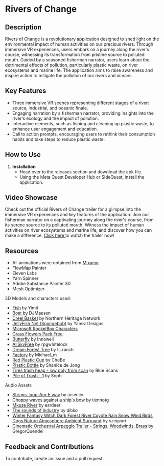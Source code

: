 # Rivers of Change

## Description

Rivers of Change is a revolutionary application designed to shed light on the environmental impact of human activities on our precious rivers. Through immersive VR experiences, users embark on a journey along the river's course, witnessing its transformation from pristine source to polluted mouth. Guided by a seasoned fisherman narrator, users learn about the detrimental effects of pollution, particularly plastic waste, on river ecosystems and marine life. The application aims to raise awareness and inspire action to mitigate the pollution of our rivers and oceans.

## Key Features

- Three immersive VR scenes representing different stages of a river: source, industrial, and oceanic finale.
- Engaging narration by a fisherman narrator, providing insights into the river's ecology and the impact of pollution.
- Interactive elements, such as fishing and cleaning up plastic waste, to enhance user engagement and education.
- Call to action prompts, encouraging users to rethink their consumption habits and take steps to reduce plastic waste.

## How to Use

1. **Installation**
    - Head over to the releases section and download the apk file.
    - Using the Meta Quest Developer Hub or SideQuest, install the application. 

## Video Showcase
Check out the official Rivers of Change trailer for a glimpse into the immersive VR experiences and key features of the application. Join our fisherman narrator on a captivating journey along the river's course, from its serene source to its polluted mouth. Witness the impact of human activities on river ecosystems and marine life, and discover how you can make a difference. [ Click here ](https://youtu.be/qXwcZ2MrVzM) to watch the trailer now!



## Resources

- All animations were obtained from [Mixamo](www.mixamo.com).
- FlowMap Painter
- Eleven Labs
- Yarn Spinner
- Adobe Substance Painter 3D
- Mesh Optimizer

3D Models and characters used:
- [Fish](https://sketchfab.com/3d-models/fish-c4328d6c1ae445198abc1a3d4c1e2570) by Yimit
- [Boat](https://sketchfab.com/3d-models/boat-5cdc4fc134e84a8d97fb2d3ffaf5c5fb) by DJMaesen
- [Creel Basket](https://sketchfab.com/3d-models/creel-basket-c4142764f11b4640b5951b37c2c4d1a5) by Northern Heritage Network
- [JellyFish Net (Spongebob)](https://sketchfab.com/3d-models/jellyfish-net-spongebob-30e08be02db047a39882403e48694c58) by Yanez Designs
- [Microsoft RocketBox Characters](https://github.com/microsoft/Microsoft-Rocketbox)
- [Grass Flowers Pack Free](https://www.artstation.com/aleksey8310)
- [Butterfly](http://www.innowell.eu/) by Innowell
- [AllSkyFree](http://u3d.as/55P) by rpgwhitelock
- [Dream Forest Tree](https://assetstore.unity.com/packages/3d/vegetation/trees/dream-forest-tree-105297) by IL.ranch
- [Factory](https://sketchfab.com/3d-models/factory-125c6c610e4e4fd5bfe4fd513f38b216) by Michael_m
- [Red Plastic Cup](https://sketchfab.com/3d-models/red-plastic-cup-5dff06daf3bc40b398042f909ae913f8) by CheBe
- [Plastic Bottle](https://sketchfab.com/3d-models/plastic-bottle-daa6ea3a66c3418e80b025c015626642) by Shanice de Jong
- [Tires trash heap - low poly from scan](https://sketchfab.com/3d-models/tires-trash-heap-low-poly-from-scan-2a00a391cf0e43a3bd4a45c3ad3238aa) by Blue Scans
- [Pile of Trash - 1](https://sketchfab.com/3d-models/pile-of-trash-1-704b8a67e25148ddafdef79faa30a868) by Soph

Audio Assets
- [Strings-loop-Am-E.wav](https://freesound.org/people/arseniiv/sounds/159423/) by arseniiv
- [Choppy waves against a ship's bow](https://freesound.org/people/tiennotg/sounds/551436/) by tiennotg
- [Mkuze River](https://freesound.org/people/eardeer/sounds/512090/) by eardeer
- [The sounds of industry](https://freesound.org/people/dibko/sounds/531242/) by dibko
- [Winter Fantasy Witch Dark Forest River Coyote Rain Snow Wind Birds Dogs Nature Atmosphere Ambient Surround](https://freesound.org/people/szegvari/sounds/609035/) by szegvari
- [Cinematic Orchestral Arpeggio Trailer - Strings, Woodwinds, Brass](https://freesound.org/people/GregorQuendel/sounds/555999/) by GregorQuendel


## Feedback and Contributions

To contribute, create an issue and a pull request.


